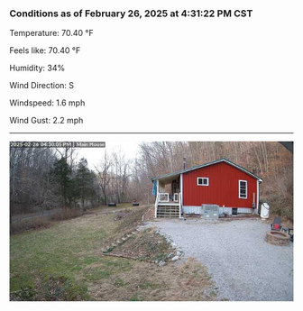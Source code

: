 ### Conditions as of February 26, 2025 at 4:31:22 PM CST 

Temperature: 70.40 &deg;F

Feels like: 70.40 &deg;F

Humidity: 34%

Wind Direction: S

Windspeed: 1.6 mph

Wind Gust: 2.2 mph

---

<img src="./images/latest.jpeg"/>

